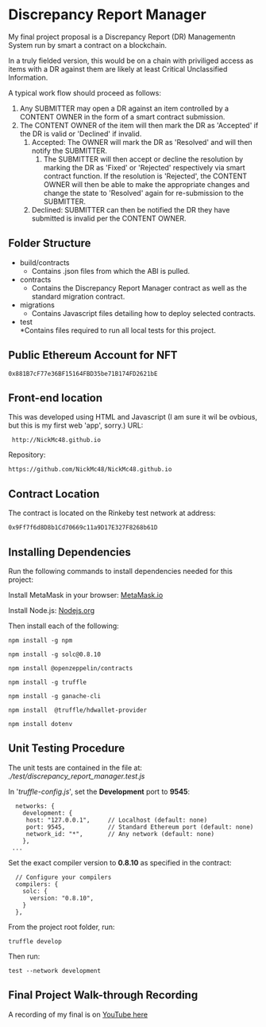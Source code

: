 # Discrepancy Report Manager
My final project proposal is a Discrepancy Report (DR) Managementn System run by smart a contract on a blockchain.

In a truly fielded version, this would be on a chain with priviliged access as items with a DR against them are likely at least Critical Unclassified Information.

A typical work flow should proceed as follows:
1) Any SUBMITTER may open a DR against an item controlled by a CONTENT OWNER in the form of a smart contract submission.
2) The CONTENT OWNER of the item will then mark the DR as 'Accepted' if the DR is valid or 'Declined' if invalid.
   1) Accepted: The OWNER will mark the DR as 'Resolved' and will then notify the SUBMITTER.
      1) The SUBMITTER will then accept or decline the resolution by marking the DR as 'Fixed' or 'Rejected' respectively via smart contract function. If the resolution is 'Rejected', the CONTENT OWNER will then be able to make the appropriate changes and change the state to 'Resolved' again for re-submission to the SUBMITTER.
   2) Declined: SUBMITTER can then be notified the DR they have submitted is invalid per the   CONTENT OWNER.

## Folder Structure
* build/contracts  
   * Contains .json files from which the ABI is pulled.  
* contracts  
   * Contains the Discrepancy Report Manager contract as well as the standard migration contract.  
* migrations  
   * Contains Javascript files detailing how to deploy selected contracts.  
* test  
   *Contains files required to run all local tests for this project.  


## Public Ethereum Account for NFT
```
0x881B7cF77e36BF15164FBD35be71B174FD2621bE
```

## Front-end location
This was developed using HTML and Javascript (I am sure it wil be ovbious, but this is my first web 'app', sorry.)
URL:
```
 http://NickMc48.github.io
 ```
 Repository: 
 ```
https://github.com/NickMc48/NickMc48.github.io
```

## Contract Location
The contract is located on the Rinkeby test network at address:
```
0x9Ff7f6d8D8b1Cd70669c11a9D17E327F8268b61D
```

## Installing Dependencies
Run the following commands to install dependencies needed for this project:

Install MetaMask in your browser: [MetaMask.io](https://metamask.io/download.html)

Install Node.js: [Nodejs.org](https://nodejs.org/en/download/package-manager/)

Then install each of the following:

```
npm install -g npm
```

```
npm install -g solc@0.8.10
```

```
npm install @openzeppelin/contracts
```

```
npm install -g truffle
```
```
npm install -g ganache-cli
```
```
npm install  @truffle/hdwallet-provider
```

```
npm install dotenv
```

## Unit Testing Procedure
The unit tests are contained in the file at: *./test/discrepancy_report_manager.test.js*

In '*truffle-config.js*', set the **Development** port to **9545**:
```
  networks: {
    development: {
     host: "127.0.0.1",     // Localhost (default: none)
     port: 9545,            // Standard Ethereum port (default: none)
     network_id: "*",       // Any network (default: none)
    },
 ...
```

Set the exact compiler version to **0.8.10** as specified in the contract:
```
  // Configure your compilers
  compilers: {
    solc: {
      version: "0.8.10", 
    }
  },
```
From the project root folder, run:
```
truffle develop
```

Then run:
```
test --network development
```

## Final Project Walk-through Recording
A recording of my final is on [YouTube here](https://youtu.be/FS_JI0xFW2Q)
